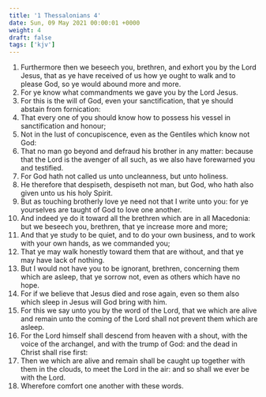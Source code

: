 ```yaml
---
title: '1 Thessalonians 4'
date: Sun, 09 May 2021 00:00:01 +0000
weight: 4
draft: false
tags: ['kjv'] 
---
```


1. Furthermore then we beseech you, brethren, and exhort you by the Lord Jesus, that as ye have received of us how ye ought to walk and to please God, so ye would abound more and more.
2. For ye know what commandments we gave you by the Lord Jesus.
3. For this is the will of God, even your sanctification, that ye should abstain from fornication:
4. That every one of you should know how to possess his vessel in sanctification and honour;
5. Not in the lust of concupiscence, even as the Gentiles which know not God:
6. That no man go beyond and defraud his brother in any matter: because that the Lord is the avenger of all such, as we also have forewarned you and testified.
7. For God hath not called us unto uncleanness, but unto holiness.
8. He therefore that despiseth, despiseth not man, but God, who hath also given unto us his holy Spirit.
9. But as touching brotherly love ye need not that I write unto you: for ye yourselves are taught of God to love one another.
10. And indeed ye do it toward all the brethren which are in all Macedonia: but we beseech you, brethren, that ye increase more and more;
11. And that ye study to be quiet, and to do your own business, and to work with your own hands, as we commanded you;
12. That ye may walk honestly toward them that are without, and that ye may have lack of nothing.
13. But I would not have you to be ignorant, brethren, concerning them which are asleep, that ye sorrow not, even as others which have no hope.
14. For if we believe that Jesus died and rose again, even so them also which sleep in Jesus will God bring with him.
15. For this we say unto you by the word of the Lord, that we which are alive and remain unto the coming of the Lord shall not prevent them which are asleep.
16. For the Lord himself shall descend from heaven with a shout, with the voice of the archangel, and with the trump of God: and the dead in Christ shall rise first:
17. Then we which are alive and remain shall be caught up together with them in the clouds, to meet the Lord in the air: and so shall we ever be with the Lord.
18. Wherefore comfort one another with these words.
